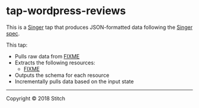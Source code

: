# tap-wordpress-reviews

This is a [Singer](https://singer.io) tap that produces JSON-formatted data
following the [Singer
spec](https://github.com/singer-io/getting-started/blob/master/SPEC.md).

This tap:

- Pulls raw data from [FIXME](http://example.com)
- Extracts the following resources:
  - [FIXME](http://example.com)
- Outputs the schema for each resource
- Incrementally pulls data based on the input state

---

Copyright &copy; 2018 Stitch
